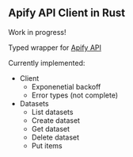 ## Apify API Client in Rust
Work in progress!

Typed wrapper for [Apify API](https://docs.apify.com/api/v2)

Currently implemented:
- Client 
    - Exponenetial backoff
    - Error types (not complete)
- Datasets
    - List datasets
    - Create dataset
    - Get dataset
    - Delete dataset
    - Put items
